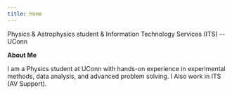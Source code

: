 ```yaml
---
title: Home
---
```


Physics & Astrophysics student & Information Technology Services (ITS) -- UConn

**About Me**

I am a Physics student at UConn with hands-on experience in experimental methods, data analysis, and advanced problem solving. I Also work in ITS (AV Support).
